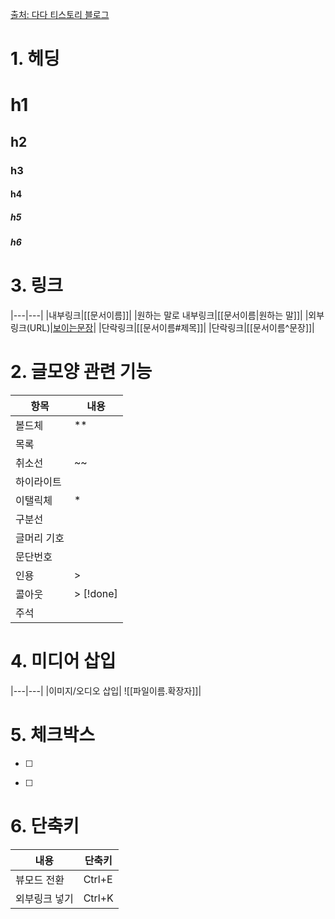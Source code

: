 
[출처: 다다 티스토리 블로그](https://kaminik.tistory.com/entry/%EC%98%B5%EC%8B%9C%EB%94%94%EC%96%B8%EC%9D%98-%EA%B8%B0%EC%B4%88-8-%EB%A7%88%ED%81%AC%EB%8B%A4%EC%9A%B4Markdown)

# 1. 헤딩

# h1
## h2
### h3
#### h4
##### h5
##### h6

# 3. 링크
|---|---|
|내부링크|[[문서이름]]|
|원하는 말로 내부링크|[[문서이름|원하는 말]]|
|외부링크(URL)|[보이는문장](URL주소)|
|단락링크|[[문서이름#제목]]|
|단락링크|[[문서이름^문장]]|

# 2. 글모양 관련 기능

|항목|내용|
|---|---|
|볼드체|**|
|목록||
|취소선|~~|
|하이라이트||
|이탤릭체|*|
|구분선||
|글머리 기호||
|문단번호||
|인용| > |
|콜아웃| > [!done] |
|주석||

# 4. 미디어 삽입
|---|---|
|이미지/오디오 삽입| ![[파일이름.확장자]]|

# 5. 체크박스
- [ ]
* [ ] 

# 6. 단축키
|내용|단축키|
|---|---|
|뷰모드 전환|Ctrl+E|
|외부링크 넣기|Ctrl+K|